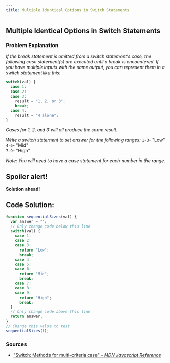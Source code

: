 ```yaml
---
title: Multiple Identical Options in Switch Statements
---
```

## Multiple Identical Options in Switch Statements

### Problem Explanation

_If the break statement is omitted from a switch statement's case, the following case statement(s) are executed until a break is encountered. If you have multiple inputs with the same output, you can represent them in a switch statement like this:_
```javascript
switch(val) {
  case 1:
  case 2:
  case 3:
    result = "1, 2, or 3";
    break;
  case 4:
    result = "4 alone";
}
```

_Cases for 1, 2, and 3 will all produce the same result._

_Write a switch statement to set answer for the following ranges:_
`1-3`- "Low"  
`4-6`- "Mid"  
`7-9`- "High"

_Note:
You will need to have a case statement for each number in the range._

## Spoiler alert!

**Solution ahead!**

## Code Solution:
```javascript
function sequentialSizes(val) {
  var answer = "";
  // Only change code below this line
  switch(val) {
    case 1:
    case 2:
    case 3:
      return "Low";
      break;
    case 4:
    case 5:
    case 6:
      return "Mid";
      break;
    case 7:
    case 8:
    case 9:
      return "High";
      break;
  } 
  // Only change code above this line  
  return answer;  
}
// Change this value to test
sequentialSizes(1);
```

### Sources
- ["Switch: Methods for multi-criteria case" - *MDN Javascript Reference*](https://developer.mozilla.org/en-US/docs/Web/JavaScript/Reference/Statements/switch)
<!--stackedit_data:
eyJoaXN0b3J5IjpbMTU2MDU4NzY4NSwtMTE1MDEzMzI2NywxNT
EzODQ2MjA0LC0yMTQ2NzY0NDQ3LC0yNDA2MDcwNTUsMjEzNTYw
MTYyNCw4MTUyMzY5NTgsODIwODE1Mjg3LC0xMTU2NDMyNjI2LC
01OTg5MjU0MDYsLTk5MjM0NjI5NywtMTM2NTAwNzc1NSwzNTUx
NDMwNDcsLTEyNTM4ODIzNzgsLTE0NDQwODQyNDQsLTEwOTIwMT
Y2MzUsMjkxNDcwMTgsLTE5MzU0MTYyMzAsLTE3MDM0OTE0NjUs
LTEzMDcxNzk0NjVdfQ==
-->